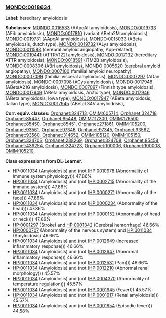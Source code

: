 
### [MONDO:0018634](http://purl.obolibrary.org/obo/MONDO_0018634)
**Label:** hereditary amyloidosis

**Subclasses:** [MONDO:0016533](http://purl.obolibrary.org/obo/MONDO_0016533) (AApoAII amyloidosis), [MONDO:0019733](http://purl.obolibrary.org/obo/MONDO_0019733) (AFib amyloidosis), [MONDO:0017810](http://purl.obolibrary.org/obo/MONDO_0017810) (variant ABeta2M amyloidosis), [MONDO:0019731](http://purl.obolibrary.org/obo/MONDO_0019731) (AApoAI amyloidosis), [MONDO:0015033](http://purl.obolibrary.org/obo/MONDO_0015033) (ABeta amyloidosis, dutch type), [MONDO:0019732](http://purl.obolibrary.org/obo/MONDO_0019732) (ALys amyloidosis), [MONDO:0011583](http://purl.obolibrary.org/obo/MONDO_0011583) (cerebral amyloid angiopathy, App-related), [MONDO:0019441](http://purl.obolibrary.org/obo/MONDO_0019441) (ATTRV122I amyloidosis), [MONDO:0017132](http://purl.obolibrary.org/obo/MONDO_0017132) (hereditary ATTR amyloidosis), [MONDO:0018591](http://purl.obolibrary.org/obo/MONDO_0018591) (ITM2B amyloidosis), [MONDO:0008306](http://purl.obolibrary.org/obo/MONDO_0008306) (ABri amyloidosis), [MONDO:0005620](http://purl.obolibrary.org/obo/MONDO_0005620) (cerebral amyloid angiopathy), [MONDO:0007100](http://purl.obolibrary.org/obo/MONDO_0007100) (familial amyloid neuropathy), [MONDO:0007099](http://purl.obolibrary.org/obo/MONDO_0007099) (familial visceral amyloidosis), [MONDO:0007297](http://purl.obolibrary.org/obo/MONDO_0007297) (ADan amyloidosis), [MONDO:0007098](http://purl.obolibrary.org/obo/MONDO_0007098) (ACys amyloidosis), [MONDO:0017948](http://purl.obolibrary.org/obo/MONDO_0017948) (ABetaA21G amyloidosis), [MONDO:0007097](http://purl.obolibrary.org/obo/MONDO_0007097) (Finnish type amyloidosis), [MONDO:0017949](http://purl.obolibrary.org/obo/MONDO_0017949) (ABeta amyloidosis, Arctic type), [MONDO:0017946](http://purl.obolibrary.org/obo/MONDO_0017946) (ABeta amyloidosis, Iowa type), [MONDO:0017947](http://purl.obolibrary.org/obo/MONDO_0017947) (ABeta amyloidosis, Italian type), [MONDO:0017945](http://purl.obolibrary.org/obo/MONDO_0017945) (ABetaL34V amyloidosis), 

**Corr. equiv. classes:** [Orphanet:324713](http://www.orpha.net/ORDO/Orphanet_324713), [OMIM:605714](http://purl.obolibrary.org/obo/OMIM_605714), [Orphanet:324718](http://www.orpha.net/ORDO/Orphanet_324718), [Orphanet:85447](http://www.orpha.net/ORDO/Orphanet_85447), [Orphanet:85448](http://www.orpha.net/ORDO/Orphanet_85448), [OMIM:117300](http://purl.obolibrary.org/obo/OMIM_117300), [OMIM:176500](http://purl.obolibrary.org/obo/OMIM_176500), [Orphanet:85450](http://www.orpha.net/ORDO/Orphanet_85450), [Orphanet:85451](http://www.orpha.net/ORDO/Orphanet_85451), [Orphanet:271861](http://www.orpha.net/ORDO/Orphanet_271861), [OMIM:105200](http://purl.obolibrary.org/obo/OMIM_105200), [Orphanet:93561](http://www.orpha.net/ORDO/Orphanet_93561), [Orphanet:97346](http://www.orpha.net/ORDO/Orphanet_97346), [Orphanet:97345](http://www.orpha.net/ORDO/Orphanet_97345), [Orphanet:93562](http://www.orpha.net/ORDO/Orphanet_93562), [Orphanet:93560](http://www.orpha.net/ORDO/Orphanet_93560), [Orphanet:314652](http://www.orpha.net/ORDO/Orphanet_314652), [OMIM:105120](http://purl.obolibrary.org/obo/OMIM_105120), [OMIM:105150](http://purl.obolibrary.org/obo/OMIM_105150), [Orphanet:324703](http://www.orpha.net/ORDO/Orphanet_324703), [Orphanet:238269](http://www.orpha.net/ORDO/Orphanet_238269), [Orphanet:324708](http://www.orpha.net/ORDO/Orphanet_324708), [Orphanet:85458](http://www.orpha.net/ORDO/Orphanet_85458), [Orphanet:439254](http://www.orpha.net/ORDO/Orphanet_439254), [Orphanet:324723](http://www.orpha.net/ORDO/Orphanet_324723), [Orphanet:100006](http://www.orpha.net/ORDO/Orphanet_100006), [Orphanet:100008](http://www.orpha.net/ORDO/Orphanet_100008), [OMIM:105210](http://purl.obolibrary.org/obo/OMIM_105210), 

**Class expressions from DL-Learner:**

- [HP:0011034](http://purl.obolibrary.org/obo/HP_0011034) (Amyloidosis) and (not ([HP:0010978](http://purl.obolibrary.org/obo/HP_0010978) (Abnormality of immune system physiology))) 47.86%
- [HP:0011034](http://purl.obolibrary.org/obo/HP_0011034) (Amyloidosis) and (not ([HP:0002715](http://purl.obolibrary.org/obo/HP_0002715) (Abnormality of the immune system))) 47.86%
- [HP:0011034](http://purl.obolibrary.org/obo/HP_0011034) (Amyloidosis) and (not ([HP:0000271](http://purl.obolibrary.org/obo/HP_0000271) (Abnormality of the face))) 47.86%
- [HP:0011034](http://purl.obolibrary.org/obo/HP_0011034) (Amyloidosis) and (not ([HP:0000234](http://purl.obolibrary.org/obo/HP_0000234) (Abnormality of the head))) 47.86%
- [HP:0011034](http://purl.obolibrary.org/obo/HP_0011034) (Amyloidosis) and (not ([HP:0000152](http://purl.obolibrary.org/obo/HP_0000152) (Abnormality of head or neck))) 47.86%
- [HP:0001297](http://purl.obolibrary.org/obo/HP_0001297) (Stroke) and [HP:0001342](http://purl.obolibrary.org/obo/HP_0001342) (Cerebral hemorrhage) 46.66%
- [HP:0000707](http://purl.obolibrary.org/obo/HP_0000707) (Abnormality of the nervous system) and [HP:0011034](http://purl.obolibrary.org/obo/HP_0011034) (Amyloidosis) 46.66%
- [HP:0011034](http://purl.obolibrary.org/obo/HP_0011034) (Amyloidosis) and (not ([HP:0012649](http://purl.obolibrary.org/obo/HP_0012649) (Increased inflammatory response))) 46.66%
- [HP:0011034](http://purl.obolibrary.org/obo/HP_0011034) (Amyloidosis) and (not ([HP:0012647](http://purl.obolibrary.org/obo/HP_0012647) (Abnormal inflammatory response))) 46.66%
- [HP:0011034](http://purl.obolibrary.org/obo/HP_0011034) (Amyloidosis) and (not ([HP:0012531](http://purl.obolibrary.org/obo/HP_0012531) (Pain))) 46.66%
- [HP:0011034](http://purl.obolibrary.org/obo/HP_0011034) (Amyloidosis) and (not ([HP:0012210](http://purl.obolibrary.org/obo/HP_0012210) (Abnormal renal morphology))) 45.57%
- [HP:0011034](http://purl.obolibrary.org/obo/HP_0011034) (Amyloidosis) and (not ([HP:0004370](http://purl.obolibrary.org/obo/HP_0004370) (Abnormality of temperature regulation))) 45.57%
- [HP:0011034](http://purl.obolibrary.org/obo/HP_0011034) (Amyloidosis) and (not ([HP:0001945](http://purl.obolibrary.org/obo/HP_0001945) (Fever))) 45.57%
- [HP:0011034](http://purl.obolibrary.org/obo/HP_0011034) (Amyloidosis) and (not ([HP:0001917](http://purl.obolibrary.org/obo/HP_0001917) (Renal amyloidosis))) 45.57%
- [HP:0011034](http://purl.obolibrary.org/obo/HP_0011034) (Amyloidosis) and (not ([HP:0001954](http://purl.obolibrary.org/obo/HP_0001954) (Episodic fever))) 44.58%


